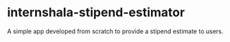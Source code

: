 # internshala-stipend-estimator
A simple app developed from scratch to provide a stipend estimate to users.
